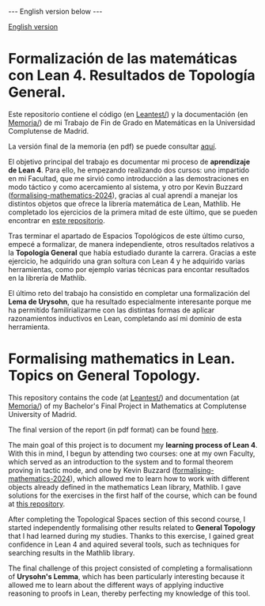 --- English version below ---

[English version](#formalising-mathematics-in-lean-.-topics-on-general-topology-.) 

# Formalización de las matemáticas con Lean 4. Resultados de Topología General.

Este repositorio contiene el código (en [Leantest/](https://github.com/pepamontero/tfg-topologia-lean4/tree/main/Leantest)) y la documentación (en [Memoria/](https://github.com/pepamontero/tfg-topologia-lean4/tree/main/Leantest)) de mi
Trabajo de Fin de Grado en Matemáticas en la Universidad Complutense de Madrid.

La versión final de la memoria (en pdf) se puede consultar [aquí](https://github.com/pepamontero/tfg-topologia-lean4/blob/main/Memoria/main.pdf).

El objetivo principal del trabajo es documentar mi proceso de **aprendizaje de Lean 4**.
Para ello, he empezando realizando dos cursos: uno impartido en mi Facultad, que me sirvió como introducción a las
demostraciones en modo táctico y como acercamiento al sistema,
y otro por Kevin Buzzard ([formalising-mathematics-2024](https://github.com/ImperialCollegeLondon/formalising-mathematics-2024/tree/main)),
gracias al cual aprendí a manejar los distintos objetos que ofrece la librería matemática de Lean, Mathlib.
He completado los ejercicios de la primera mitad de este último, que se pueden encontrar en [este repositorio]( https://github.com/pepamontero/Lean4-Buzzard-Exercises).

Tras terminar el apartado de Espacios Topológicos de este último curso, empecé a
formalizar, de manera independiente, otros resultados relativos a la **Topología General**
que había estudiado durante la carrera. Gracias a este ejercicio, he adquirido una gran soltura con Lean 4
y he adquirido varias herramientas, como por ejemplo varias técnicas para
encontar resultados en la librería de Mathlib.

El último reto del trabajo ha consistido en completar una formalización del **Lema de Urysohn**,
que ha resultado especialmente interesante porque me ha permitido familirializarme con
las distintas formas de aplicar razonamientos inductivos en Lean, completando así
mi dominio de esta herramienta.


# Formalising mathematics in Lean. Topics on General Topology.

This repository contains the code (at [Leantest/](https://github.com/pepamontero/tfg-topologia-lean4/tree/main/Leantest)) and documentation (at [Memoria/](https://github.com/pepamontero/tfg-topologia-lean4/tree/main/Leantest))
of my Bachelor's Final Project in Mathematics at Complutense University of Madrid.

The final version of the report (in pdf format) can be found [here](https://github.com/pepamontero/tfg-topologia-lean4/blob/main/Memoria/main.pdf).

The main goal of this project is to document my **learning process of Lean 4**.
With this in mind, I begun by attending two courses:
one at my own Faculty, which served as an introduction to the system and to formal theorem proving in tactic mode,
and one by Kevin Buzzard ([formalising-mathematics-2024](https://github.com/ImperialCollegeLondon/formalising-mathematics-2024/tree/main)),
which allowed me to learn how to work with different objects already defined in the mathematics Lean library, Mathlib.
I gave solutions for the exercises in the first half of the course, which can be found at [this repository]( https://github.com/pepamontero/Lean4-Buzzard-Exercises).

After completing the Topological Spaces section of this second course, I started independently formalising 
other results related to **General Topology** that I had learned during my studies.
Thanks to this exercise, I gained great confidence in Lean 4 and aquired several tools,
such as techniques for searching results in the Mathlib library.

The final challenge of this project consisted of completing a formalisationn of **Urysohn's Lemma**,
which has been particularly interesting because it allowed me to learn about
the different ways of applying inductive reasoning to proofs in Lean, thereby
perfecting my knowledge of this tool.

